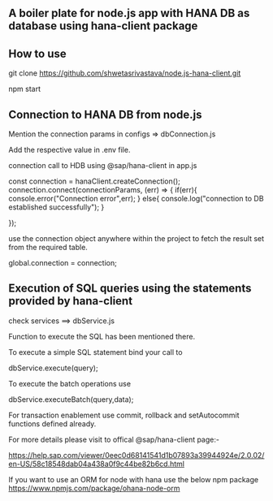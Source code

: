 ## A boiler plate for node.js app with HANA DB as database using hana-client package

## How to use

git clone https://github.com/shwetasrivastava/node.js-hana-client.git

npm start

## Connection to HANA DB from node.js

Mention the connection params in configs => dbConnection.js

Add the respective value in .env file.

connection call to HDB using @sap/hana-client in app.js

const connection = hanaClient.createConnection();
connection.connect(connectionParams, (err) => {
    if(err){
        console.error("Connection error",err);
    }
    else{
        console.log("connection to DB established successfully");
    }

});

use the connection object anywhere within the project to fetch the result set from the required table.

global.connection = connection;

## Execution of SQL queries using the statements provided by hana-client

check services ==> dbService.js

Function to execute the SQL has been mentioned there.

To execute a simple SQL statement bind your call to

dbService.execute(query);

To execute the batch operations use 

dbService.executeBatch(query,data);

For transaction enablement use 
commit, rollback and setAutocommit functions defined already.

For more details please visit to offical @sap/hana-client page:-

https://help.sap.com/viewer/0eec0d68141541d1b07893a39944924e/2.0.02/en-US/58c18548dab04a438a0f9c44be82b6cd.html

If you want to use an ORM for node with hana use the below npm package
https://www.npmjs.com/package/ohana-node-orm
